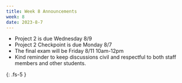 ```yaml
---
title: Week 8 Announcements
week: 8
date: 2023-8-7
---
```


- Project 2 is due Wednesday 8/9
- Project 2 Checkpoint is due Monday 8/7
- The final exam will be Friday 8/11 10am-12pm
- Kind reminder to keep discussions civil and respectful to both staff members and other students.

{: .fs-5 }

